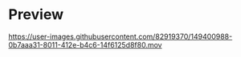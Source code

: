 # Preview


https://user-images.githubusercontent.com/82919370/149400988-0b7aaa31-8011-412e-b4c6-14f6125d8f80.mov

